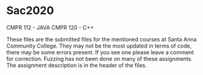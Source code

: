 # Sac2020
CMPR 112 - JAVA
CMPR 120 - C++

These files are the submitted files for the mentioned courses at Santa Anna Community College.
They may not be the most updated in terms of code, there may be some errors present. If you see one please leave a comment for correction.
Fuzzing has not been done on many of these assignments. The assignment description is in the header of the files.
